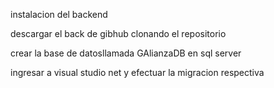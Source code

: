 instalacion del backend

descargar el back de gibhub clonando el repositorio

crear la base de datosllamada GAlianzaDB en sql server

ingresar a visual studio net y efectuar la migracion respectiva

